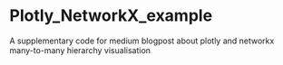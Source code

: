 # Plotly_NetworkX_example
A supplementary code for medium blogpost about plotly and networkx many-to-many hierarchy visualisation
